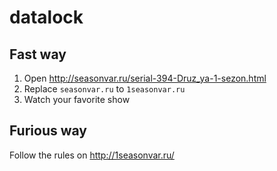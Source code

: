 # datalock

## Fast way

1. Open http://seasonvar.ru/serial-394-Druz_ya-1-sezon.html
2. Replace `seasonvar.ru` to `1seasonvar.ru`
3. Watch your favorite show

## Furious way

Follow the rules on http://1seasonvar.ru/
